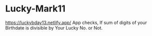 # Lucky-Mark11
https://luckybday13.netlify.app/
App checks, If sum of digits of your Birthdate is divisible by Your Lucky No. or Not.
